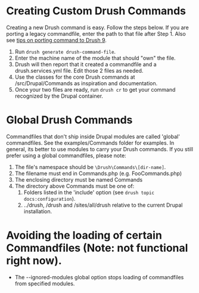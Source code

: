 Creating Custom Drush Commands
==============================

Creating a new Drush command is easy. Follow the steps below. If you are porting a legacy commandfile, enter the path to 
that file after Step 1. Also see [tips on porting command to Drush 9](https://weitzman.github.io/blog/port-to-drush9).

1. Run `drush generate drush-command-file`.
1. Enter the machine name of the module that should "own" the file.
1. Drush will then report that it created a commandfile and a drush.services.yml file. Edit those 2 files as needed.
1. Use the classes for the core Drush commands at /src/Drupal/Commands as inspiration and documentation.   
1. Once your two files are ready, run `drush cr` to get your command recognized by the Drupal container.

Global Drush Commands
==============================

Commandfiles that don't ship inside Drupal modules are called 'global' commandfiles. See the examples/Commands folder for examples. In general, its better to use modules to carry your Drush commands. If you still prefer using a global commandfiles, please note:

1. The file's namespace should be `\Drush\Commands\[dir-name]`.
1. The filename must end in Commands.php (e.g. FooCommands.php)
1. The enclosing directory must be named Commands
1. The directory above Commands must be one of: 
    1.  Folders listed in the 'include' option (see `drush topic docs:configuration`).
    1.  ../drush, /drush and /sites/all/drush relative to the current Drupal installation.

Avoiding the loading of certain Commandfiles (Note: not functional right now).
=================
- The --ignored-modules global option stops loading of commandfiles from specified modules.

